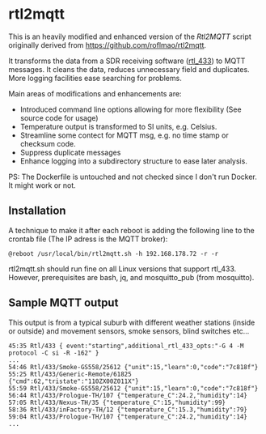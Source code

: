 # rtl2mqtt

This is an heavily modified and enhanced version of the *Rtl2MQTT* script originally derived from https://github.com/roflmao/rtl2mqtt.

It transforms the data from a SDR receiving software ([rtl_433](https://github.com/merbanan/rtl_433)) to MQTT messages.
It cleans the data, reduces unnecessary field and duplicates. More logging facilities ease searching for problems.

Main areas of modifications and enhancements are:
 * Introduced command line options allowing for more flexibility (See source code for usage)
 * Temperature output is transformed to SI units, e.g. Celsius.
 * Streamline some contect for MQTT msg, e.g. no time stamp or checksum code.
 * Suppress duplicate messages
 * Enhance logging into a subdirectory structure to ease later analysis.

PS: The Dockerfile is untouched and not checked since I don't run Docker. It might work or not.

## Installation

A technique to make it after each reboot is adding the following line to the crontab file 
(The IP adress is the MQTT broker):

```
@reboot /usr/local/bin/rtl2mqtt.sh -h 192.168.178.72 -r -r
```

rtl2mqtt.sh should run fine on all Linux versions that support rtl_433.
However, prerequisites are bash, jq, and mosquitto_pub (from mosquitto). 

## Sample MQTT output

This output is from a typical suburb with different weather stations (inside or outside)
and movement sensors, smoke sensors, blind switches etc...

```
45:35 Rtl/433 { event:"starting",additional_rtl_433_opts:"-G 4 -M protocol -C si -R -162" }
...
54:46 Rtl/433/Smoke-GS558/25612 {"unit":15,"learn":0,"code":"7c818f"}
55:25 Rtl/433/Generic-Remote/61825 {"cmd":62,"tristate":"110ZX00Z011X"}
55:59 Rtl/433/Smoke-GS558/25612 {"unit":15,"learn":0,"code":"7c818f"}
56:44 Rtl/433/Prologue-TH/107 {"temperature_C":24.2,"humidity":14}
57:05 Rtl/433/Nexus-TH/35 {"temperature_C":15,"humidity":99}
58:36 Rtl/433/inFactory-TH/12 {"temperature_C":15.3,"humidity":79}
59:04 Rtl/433/Prologue-TH/107 {"temperature_C":24.2,"humidity":14}
...
```